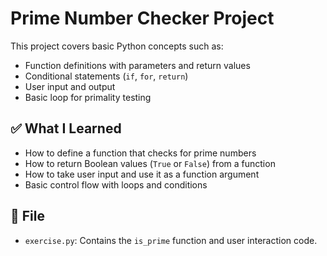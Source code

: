 # Prime Number Checker Project

This project covers basic Python concepts such as:

* Function definitions with parameters and return values
* Conditional statements (`if`, `for`, `return`)
* User input and output
* Basic loop for primality testing

## ✅ What I Learned

* How to define a function that checks for prime numbers
* How to return Boolean values (`True` or `False`) from a function
* How to take user input and use it as a function argument
* Basic control flow with loops and conditions

## 📁 File

* `exercise.py`: Contains the `is_prime` function and user interaction code.
